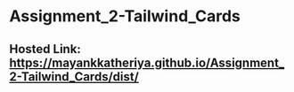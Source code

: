 # Assignment_2-Tailwind_Cards
## Hosted Link: https://mayankkatheriya.github.io/Assignment_2-Tailwind_Cards/dist/
